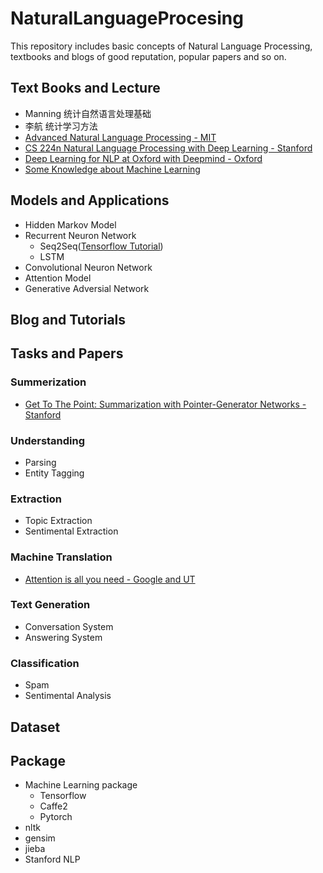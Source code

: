 # NaturalLanguageProcesing
This repository includes basic concepts of Natural Language Processing, textbooks and blogs of good reputation, popular papers and so on.   

## Text Books and Lecture
* Manning 统计自然语言处理基础
* 李航 统计学习方法
* [Advanced Natural Language Processing - MIT](https://ocw.mit.edu/courses/electrical-engineering-and-computer-science/6-864-advanced-natural-language-processing-fall-2005/index.htm)
* [CS 224n Natural Language Processing with Deep Learning - Stanford](https://ocw.mit.edu/courses/electrical-engineering-and-computer-science/6-864-advanced-natural-language-processing-fall-2005/index.htm)
* [Deep Learning for NLP at Oxford with Deepmind - Oxford](https://www.youtube.com/playlist?list=PL613dYIGMXoZBtZhbyiBqb0QtgK6oJbpm)
* [Some Knowledge about Machine Learning](https://www.youtube.com/playlist?list=PL613dYIGMXoZBtZhbyiBqb0QtgK6oJbpm)

## Models and Applications
- Hidden Markov Model
- Recurrent Neuron Network
    - Seq2Seq([Tensorflow Tutorial](https://github.com/llSourcell/seq2seq_model_live/blob/master/2-seq2seq-advanced.ipynb))
    - LSTM
- Convolutional Neuron Network
- Attention Model
- Generative Adversial Network

## Blog and Tutorials

## Tasks and Papers

### Summerization
- [Get To The Point: Summarization with Pointer-Generator Networks - Stanford](https://nlp.stanford.edu/pubs/see2017get.pdf)

### Understanding
- Parsing
- Entity Tagging

### Extraction
- Topic Extraction
- Sentimental Extraction

### Machine Translation
- [Attention is all you need - Google and UT](https://arxiv.org/pdf/1706.03762.pdf)

### Text Generation
- Conversation System
- Answering System

### Classification
- Spam
- Sentimental Analysis

## Dataset

## Package
- Machine Learning package
    - Tensorflow
    - Caffe2
    - Pytorch
- nltk
- gensim
- jieba
- Stanford NLP 
